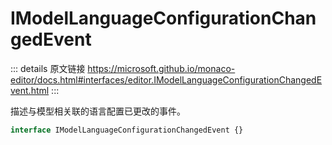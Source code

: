 # IModelLanguageConfigurationChangedEvent
        
::: details 原文链接
https://microsoft.github.io/monaco-editor/docs.html#interfaces/editor.IModelLanguageConfigurationChangedEvent.html
:::

描述与模型相关联的语言配置已更改的事件。

```ts
interface IModelLanguageConfigurationChangedEvent {}
```